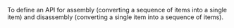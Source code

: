 To define an API for assembly (converting a sequence of items into a single item) and disassembly (converting a single item into a sequence of items).
